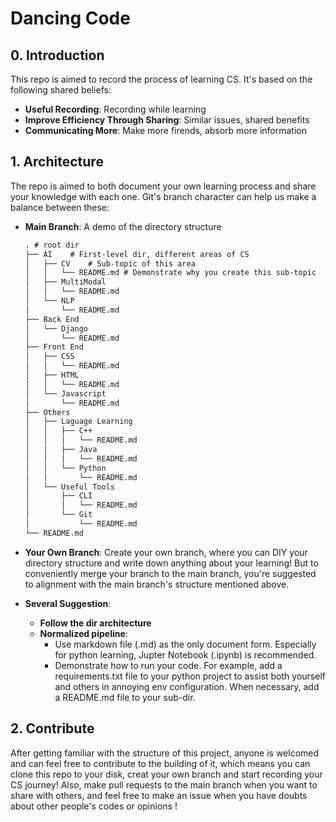 # Dancing Code 

## 0. Introduction

This repo is aimed to record the process of learning CS. It's based on the following  shared beliefs:

- **Useful Recording**: Recording while learning
- **Improve Efficiency Through Sharing**: Similar issues, shared benefits 
- **Communicating More**: Make more firends, absorb more information



## 1. Architecture

The repo is aimed to both document your own learning process and share your knowledge with each one. Git's branch character can help us make a balance between these:

- **Main Branch**: A demo of the directory structure

  ```txt
  .	# root dir
  ├── AI	# First-level dir, different areas of CS
  │   ├── CV	# Sub-topic of this area
  │   │   └── README.md	# Demonstrate why you create this sub-topic
  │   ├── MultiModal
  │   │   └── README.md
  │   └── NLP
  │       └── README.md
  ├── Back End
  │   └── Django
  │       └── README.md
  ├── Front End
  │   ├── CSS
  │   │   └── README.md
  │   ├── HTML
  │   │   └── README.md
  │   └── Javascript
  │       └── README.md
  ├── Others
  │   ├── Laguage Learning
  │   │   ├── C++
  │   │   │   └── README.md
  │   │   ├── Java
  │   │   │   └── README.md
  │   │   └── Python
  │   │       └── README.md
  │   └── Useful Tools
  │       ├── CLI
  │       │   └── README.md
  │       └── Git
  │           └── README.md
  └── README.md  
  ```

- **Your Own Branch**: Create your own branch, where you can DIY your directory  structure and write down anything about your learning! But to conveniently merge your branch to the main branch, you're suggested to alignment with the main branch's structure mentioned above.

- **Several Suggestion**:
  - **Follow the dir architecture**
  - **Normalized pipeline**:
    - Use markdown file (.md) as the only document form. Especially for python learning, Jupter Notebook (.ipynb) is recommended.
    - Demonstrate how to run your code. For example, add a requirements.txt file to your python project to assist  both yourself and others in annoying env configuration. When necessary, add a README.md file to your sub-dir.



## 2. Contribute

After getting familiar with the structure of this project, anyone is welcomed and can feel free to contribute to the building of it, which means you can clone this repo to your disk, creat your own branch and start recording your CS journey! Also, make pull requests to the main branch when you want to share with others, and feel free to make an issue when you have doubts about other people's codes or opinions !